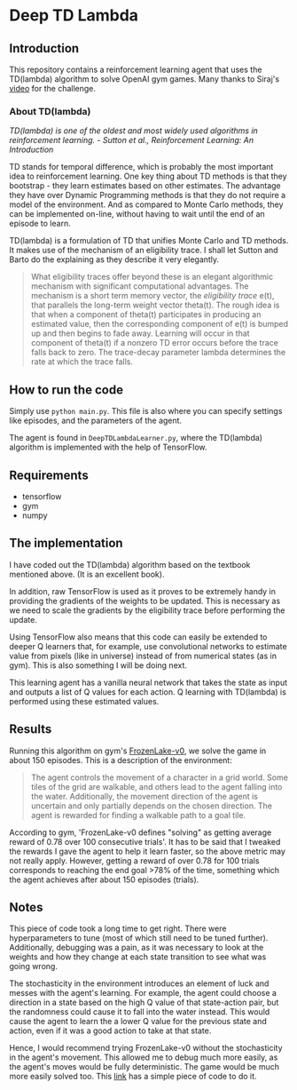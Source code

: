 # Deep TD Lambda
## Introduction
This repository contains a reinforcement learning agent that uses the TD(lambda) algorithm to solve OpenAI gym games. Many thanks to Siraj's [video](https://www.youtube.com/watch?v=79pmNdyxEGo) for the challenge.

### About TD(lambda)
*TD(lambda) is one of the oldest and most widely used algorithms in reinforcement learning. - Sutton et al., Reinforcement Learning: An Introduction*

TD stands for temporal difference, which is probably the most important idea to reinforcement learning. One key thing about TD methods is that they bootstrap - they learn estimates based on other estimates. The advantage they have over Dynamic Programming methods is that they do not require a model of the environment. And as compared to Monte Carlo methods, they can be implemented on-line, without having to wait until the end of an episode to learn.

TD(lambda) is a formulation of TD that unifies Monte Carlo and TD methods. It makes use of the mechanism of an eligibility trace. I shall let Sutton and Barto do the explaining as they describe it very elegantly.

> What eligibility traces offer beyond these is an elegant algorithmic mechanism with significant computational advantages. The mechanism is a short term memory vector, the *eligibility trace* e(t), that parallels the long-term weight vector theta(t). The rough idea is that when a component of theta(t) participates in producing an estimated value, then the corresponding component of e(t) is bumped up and then begins to fade away. Learning will occur in that component of theta(t) if a nonzero TD error occurs before the trace falls back to zero. The trace-decay parameter lambda determines the rate at which the trace falls.

## How to run the code
Simply use `python main.py`. This file is also where you can specify settings like episodes, and the parameters of the agent.

The agent is found in `DeepTDLambdaLearner.py`, where the TD(lambda) algorithm is implemented with the help of TensorFlow.

## Requirements
* tensorflow
* gym
* numpy

## The implementation
I have coded out the TD(lambda) algorithm based on the textbook mentioned above. (It is an excellent book).

In addition, raw TensorFlow is used as it proves to be extremely handy in providing the gradients of the weights to be updated. This is necessary as we need to scale the gradients by the eligibility trace before performing the update.

Using TensorFlow also means that this code can easily be extended to deeper Q learners that, for example, use convolutional networks to estimate value from pixels (like in universe) instead of from numerical states (as in gym). This is also something I will be doing next.

This learning agent has a vanilla neural network that takes the state as input and outputs a list of Q values for each action. Q learning with TD(lambda) is performed using these estimated values.

## Results
Running this algorithm on gym's [FrozenLake-v0](https://gym.openai.com/envs/FrozenLake-v0), we solve the game in about 150 episodes. This is a description of the environment:

> The agent controls the movement of a character in a grid world. Some tiles of the grid are walkable, and others lead to the agent falling into the water. Additionally, the movement direction of the agent is uncertain and only partially depends on the chosen direction. The agent is rewarded for finding a walkable path to a goal tile.

According to gym, 'FrozenLake-v0 defines "solving" as getting average reward of 0.78 over 100 consecutive trials'. It has to be said that I tweaked the rewards I gave the agent to help it learn faster, so the above metric may not really apply. However, getting a reward of over 0.78 for 100 trials corresponds to reaching the end goal >78% of the time, something which the agent achieves after about 150 episodes (trials).

## Notes
This piece of code took a long time to get right. There were hyperparameters to tune (most of which still need to be tuned further). Additionally, debugging was a pain, as it was necessary to look at the weights and how they change at each state transition to see what was going wrong. 

The stochasticity in the environment introduces an element of luck and messes with the agent's learning. For example, the agent could choose a direction in a state based on the high Q value of that state-action pair, but the randomness could cause it to fall into the water instead. This would cause the agent to learn the a lower Q value for the previous state and action, even if it was a good action to take at that state.

Hence, I would recommend trying FrozenLake-v0 without the stochasticity in the agent's movement. This allowed me to debug much more easily, as the agent's moves would be fully deterministic. The game would be much more easily solved too. This [link](https://github.com/openai/gym/issues/565) has a simple piece of code to do it. 
